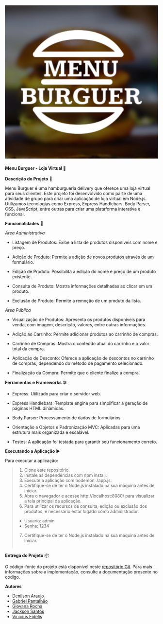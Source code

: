 <center>

![Logo](./publico/img/menuBurguer.png)

</center>

#### Menu Burguer - Loja Virtual 🍔

**Descrição do Projeto** 📝

Menu Burguer é uma hamburgueria delivery que oferece uma loja virtual para seus clientes. Este projeto foi desenvolvido como parte de uma atividade de grupo para criar uma aplicação de loja virtual em Node.js. Utilizamos tecnologias como Express, Express Handlebars, Body Parser, CSS, JavaScript, entre outras para criar uma plataforma interativa e funcional.

**Funcionalidades** 🛒

*Área Administrativa*

- Listagem de Produtos: Exibe a lista de produtos disponíveis com nome e preço.
  
  <!-- ![Listagem de Produtos](link_para_imagem_listagem_de_produtos.png) -->
  
- Adição de Produto: Permite a adição de novos produtos através de um formulário.

  <!-- ![Adição de Produto](link_para_imagem_adicao_de_produto.png) -->

- Edição de Produto: Possibilita a edição do nome e preço de um produto existente.
  
- Consulta de Produto: Mostra informações detalhadas ao clicar em um produto.
  
- Exclusão de Produto: Permite a remoção de um produto da lista.

*Área Pública*

- Visualização de Produtos: Apresenta os produtos disponíveis para venda, com imagem, descrição, valores, entre outras informações.
  
  <!-- ![Visualização de Produtos](link_para_imagem_visualizacao_de_produtos.png) -->

- Adição ao Carrinho: Permite adicionar produtos ao carrinho de compras.
  
- Carrinho de Compras: Mostra o conteúdo atual do carrinho e o valor total da compra.
  
- Aplicação de Desconto: Oferece a aplicação de descontos no carrinho de compras, dependendo do método de pagamento selecionado.
  
- Finalização da Compra: Permite que o cliente finalize a compra.

**Ferramentas e Frameworks** 🛠️

- Express: Utilizado para criar o servidor web.
  
- Express Handlebars: Template engine para simplificar a geração de páginas HTML dinâmicas.
  
- Body Parser: Processamento de dados de formulários.
  
- Orientação a Objetos e Padronização MVC: Aplicadas para uma estrutura mais organizada e escalável.
  
- Testes: A aplicação foi testada para garantir seu funcionamento correto.

**Executando a Aplicação** ▶️

Para executar a aplicação:

>1. Clone este repositório.
>2. Instale as dependências com npm install.
>3. Execute a aplicação com nodemon .\app.js.
>4. Certifique-se de ter o Node.js instalado na sua máquina antes de iniciar.
>5. Abra o navegador e acesse http://localhost:8080/ para visualizar a tela principal da aplicação.
>6. Para utilizar os recursos de consulta, edição ou exclusão dos produtos, é necessário estar logado como administrador.
>* Usuario: admin
>* Senha: 1234
>7. Certifique-se de ter o Node.js instalado na sua máquina antes de iniciar.<br> <br>


**Entrega do Projeto** 📦

O código-fonte do projeto está disponível neste [repositório Git](https://github.com/Newdevs2023/ProjetoFinal). Para mais informações sobre a implementação, consulte a documentação presente no código.

**Autores**
- [Denilson Araujo](https://www.linkedin.com/in/denilson-araujo-686aa9168/)
- [Gabriel Pantalhão](https://www.linkedin.com/in/gabriel-pantalh%C3%A3o-758ab625b/)
- [Giovana Rocha](https://www.linkedin.com/in/giovanna-rocha-650575260/)
- [Jackson Santos](https://www.linkedin.com/in/jacksonhenriqueapsantos/)
- [Vinicius Fidelis]()
